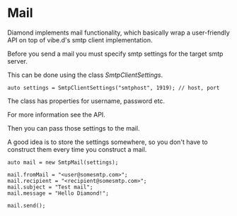 # Mail

Diamond implements mail functionality, which basically wrap a user-friendly API on top of vibe.d's smtp client implementation.

Before you send a mail you must specify smtp settings for the target smtp server.

This can be done using the class *SmtpClientSettings*.

```
auto settings = SmtpClientSettings("smtphost", 1919); // host, port
```

The class has properties for username, password etc.

For more information see the API.

Then you can pass those settings to the mail.

A good idea is to store the settings somewhere, so you don't have to construct them every time you construct a mail.

```
auto mail = new SmtpMail(settings);

mail.fromMail = "<user@somesmtp.com>";
mail.recipient = "<recipient@somesmtp.com>";
mail.subject = "Test mail";
mail.message = "Hello Diamond!";

mail.send();
```
